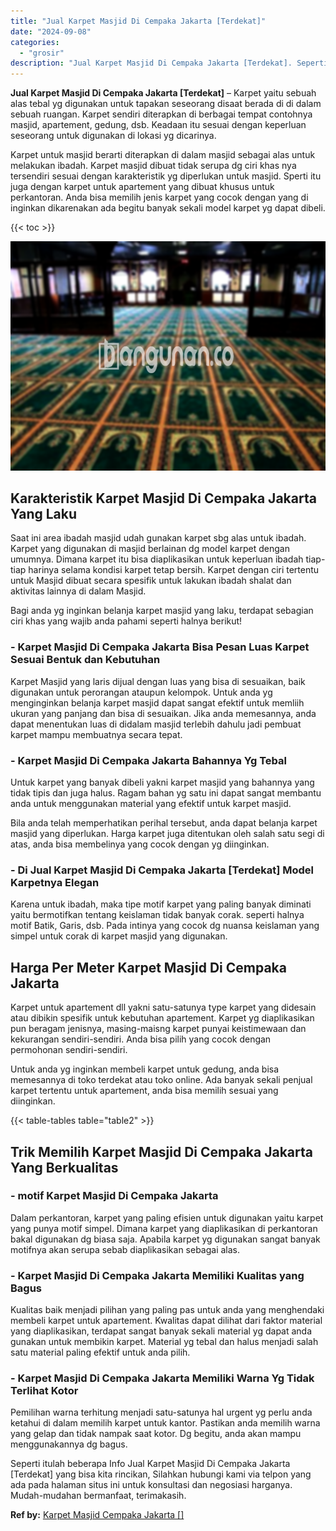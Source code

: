```yaml
---
title: "Jual Karpet Masjid Di Cempaka Jakarta [Terdekat]"
date: "2024-09-08"
categories: 
  - "grosir"
description: "Jual Karpet Masjid Di Cempaka Jakarta [Terdekat]. Seperti itulah beberapa Info Jual Karpet Masjid Di Cempaka Jakarta [Terdekat] yang bisa kita rincikan, Si..."
---
```


**Jual Karpet Masjid Di Cempaka Jakarta \[Terdekat\]** – Karpet yaitu sebuah alas tebal yg digunakan untuk tapakan seseorang disaat berada di di dalam sebuah ruangan. Karpet sendiri diterapkan di berbagai tempat contohnya masjid, apartement, gedung, dsb. Keadaan itu sesuai dengan keperluan seseorang untuk digunakan di lokasi yg dicarinya.

Karpet untuk masjid berarti diterapkan di dalam masjid sebagai alas untuk melakukan ibadah. Karpet masjid dibuat tidak serupa dg ciri khas nya tersendiri sesuai dengan karakteristik yg diperlukan untuk masjid. Sperti itu juga dengan karpet untuk apartement yang dibuat khusus untuk perkantoran. Anda bisa memilih jenis karpet yang cocok dengan yang di inginkan dikarenakan ada begitu banyak sekali model karpet yg dapat dibeli.

{{< toc >}}

![Jual Karpet Masjid Di Cempaka Jakarta [Terdekat]](/images/grosir-karpet-murah-67.png)

## Karakteristik Karpet Masjid Di Cempaka Jakarta Yang Laku

Saat ini area ibadah masjid udah gunakan karpet sbg alas untuk ibadah. Karpet yang digunakan di masjid berlainan dg model karpet dengan umumnya. Dimana karpet itu bisa diaplikasikan untuk keperluan ibadah tiap-tiap harinya selama kondisi karpet tetap bersih. Karpet dengan ciri tertentu untuk Masjid dibuat secara spesifik untuk lakukan ibadah shalat dan aktivitas lainnya di dalam Masjid.

Bagi anda yg inginkan belanja karpet masjid yang laku, terdapat sebagian ciri khas yang wajib anda pahami seperti halnya berikut!

### \- Karpet Masjid Di Cempaka Jakarta Bisa Pesan Luas Karpet Sesuai Bentuk dan Kebutuhan

Karpet Masjid yang laris dijual dengan luas yang bisa di sesuaikan, baik digunakan untuk perorangan ataupun kelompok. Untuk anda yg menginginkan belanja karpet masjid dapat sangat efektif untuk memliih ukuran yang panjang dan bisa di sesuaikan. Jika anda memesannya, anda dapat menentukan luas di didalam masjid terlebih dahulu jadi pembuat karpet mampu membuatnya secara tepat.

### \- Karpet Masjid Di Cempaka Jakarta Bahannya Yg Tebal

Untuk karpet yang banyak dibeli yakni karpet masjid yang bahannya yang tidak tipis dan juga halus. Ragam bahan yg satu ini dapat sangat membantu anda untuk menggunakan material yang efektif untuk karpet masjid.

Bila anda telah memperhatikan perihal tersebut, anda dapat belanja karpet masjid yang diperlukan. Harga karpet juga ditentukan oleh salah satu segi di atas, anda bisa membelinya yang cocok dengan yg diinginkan.

### \- Di Jual Karpet Masjid Di Cempaka Jakarta \[Terdekat\] Model Karpetnya Elegan

Karena untuk ibadah, maka tipe motif karpet yang paling banyak diminati yaitu bermotifkan tentang keislaman tidak banyak corak. seperti halnya motif Batik, Garis, dsb. Pada intinya yang cocok dg nuansa keislaman yang simpel untuk corak di karpet masjid yang digunakan.

## Harga Per Meter Karpet Masjid Di Cempaka Jakarta

Karpet untuk apartement dll yakni satu-satunya type karpet yang didesain atau dibikin spesifik untuk kebutuhan apartement. Karpet yg diaplikasikan pun beragam jenisnya, masing-maisng karpet punyai keistimewaan dan kekurangan sendiri-sendiri. Anda bisa pilih yang cocok dengan permohonan sendiri-sendiri.

Untuk anda yg inginkan membeli karpet untuk gedung, anda bisa memesannya di toko terdekat atau toko online. Ada banyak sekali penjual karpet tertentu untuk apartement, anda bisa memilih sesuai yang diinginkan.

{{< table-tables table="table2" >}}

## Trik Memilih Karpet Masjid Di Cempaka Jakarta Yang Berkualitas

### \- motif Karpet Masjid Di Cempaka Jakarta

Dalam perkantoran, karpet yang paling efisien untuk digunakan yaitu karpet yang punya motif simpel. Dimana karpet yang diaplikasikan di perkantoran bakal digunakan dg biasa saja. Apabila karpet yg digunakan sangat banyak motifnya akan serupa sebab diaplikasikan sebagai alas.

### \- Karpet Masjid Di Cempaka Jakarta Memiliki Kualitas yang Bagus

Kualitas baik menjadi pilihan yang paling pas untuk anda yang menghendaki membeli karpet untuk apartement. Kwalitas dapat dilihat dari faktor material yang diaplikasikan, terdapat sangat banyak sekali material yg dapat anda gunakan untuk membikin karpet. Material yg tebal dan halus menjadi salah satu material paling efektif untuk anda pilih.

### \- Karpet Masjid Di Cempaka Jakarta Memiliki Warna Yg Tidak Terlihat Kotor

Pemilihan warna terhitung menjadi satu-satunya hal urgent yg perlu anda ketahui di dalam memilih karpet untuk kantor. Pastikan anda memilih warna yang gelap dan tidak nampak saat kotor. Dg begitu, anda akan mampu menggunakannya dg bagus.

Seperti itulah beberapa Info Jual Karpet Masjid Di Cempaka Jakarta \[Terdekat\] yang bisa kita rincikan, Silahkan hubungi kami via telpon yang ada pada halaman situs ini untuk konsultasi dan negosiasi harganya. Mudah-mudahan bermanfaat, terimakasih.

**Ref by:**  [Karpet Masjid Cempaka Jakarta []](https://id.wikipedia.org/wiki/Karpet)
